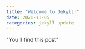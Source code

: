 ```yaml
---
title: "Welcome to Jekyll!"
date: 2020-11-05
categories: jekyll update
---
```

"You’ll find this post"
